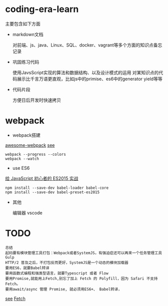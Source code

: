 # coding-era-learn
主要包含如下方面
- markdown文档

    对前端、js、java、Linux、SQL、docker、vagrant等多个方面的知识点备忘记录

- 巩固练习代码

    使用JavsScript实现的算法和数据结构、以及设计模式的运用
    对某知识点的代码展示比千言万语更直观，比如js中的primise、es6中的generator yield等等

- 代码片段

    方便日后开发时快速拷贝


# webpack

- webpack搭建

[awesome-webpack](https://github.com/d3viant0ne/awesome-webpack)
[see](https://github.com/ruanyf/webpack-demos)

    webpack --progress --colors
    webpack --watch

- use ES6

[给 JavaScript 初心者的 ES2015 实战](http://gank.io/post/564151c1f1df1210001c9161)

    npm install --save-dev babel-loader babel-core
    npm install --save-dev babel-preset-es2015

- 其他

    编辑器 vscode

# TODO
    总结
    起码要有模块管理工具打包：Webpack或者SystemJS，有强迫症还可以再来一个任务管理工具Gulp
    HTTP/2 普及之后，不打包反而更好，SystemJS是一个动态的模块加载器
    要用ES6，就要Babel转译
    要用函数式编程和强类型语言，就要Typescript 或者 Flow
    要用Promise,就能用上Fetch,别忘了加上 Fetch 的 Polyfill，因为 Safari 不支持 Fetch。
    要用await/async 管理 Promise, 就必须用ES6+、 Babel转译，

[see](https://zhuanlan.zhihu.com/p/22782487)
[Fetch](https://segmentfault.com/a/1190000003810652#articleHeader4)
